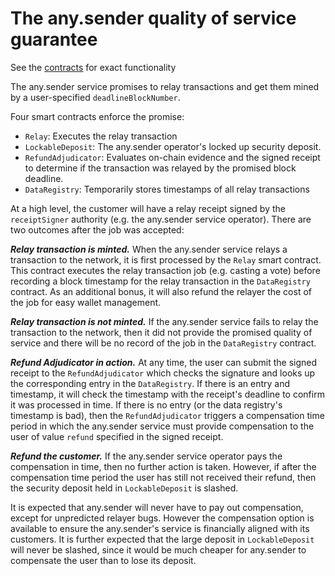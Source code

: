 # The any.sender quality of service guarantee

See the [contracts](https://github.com/PISAresearch/contracts.any.sender) for exact functionality

The any.sender service promises to relay transactions and get them mined by a user-specified `deadlineBlockNumber`.

Four smart contracts enforce the promise: 
- `Relay`: Executes the relay transaction 
- `LockableDeposit`: The any.sender operator's locked up security deposit. 
- `RefundAdjudicator`: Evaluates on-chain evidence and the signed receipt to determine if the transaction was relayed by the promised block deadline.
- `DataRegistry`: Temporarily stores timestamps of all relay transactions 

At a high level, the customer will have a relay receipt signed by the `receiptSigner` authority (e.g. the any.sender service operator). There are two outcomes after the job was accepted: 

***Relay transaction is minted.***  When the any.sender service relays a transaction to the network, it is first processed by the `Relay` smart contract. This contract executes the relay transaction job (e.g. casting a vote) before recording a block timestamp for the relay transaction in the `DataRegistry` contract. As an additional bonus, it will also refund the relayer the cost of the job for easy wallet management. 

***Relay transaction is not minted.*** If the any.sender service fails to relay the transaction to the network, then it did not provide the promised quality of service and there will be no record of the job in the `DataRegistry` contract. 

***Refund Adjudicator in action.***  At any time, the user can submit the signed receipt to the `RefundAdjudicator` which checks the signature and looks up the corresponding entry in the `DataRegistry`. If there is an entry and timestamp, it will check the timestamp with the receipt's deadline to confirm it was processed in time. If there is no entry (or the data registry's timestamp is bad), then the `RefundAdjudicator` triggers a compensation time period in which the any.sender service must provide compensation to the user of value `refund` specified in the signed receipt. 

***Refund the customer.*** If the any.sender service operator pays the compensation in time, then no further action is taken. However, if after the compensation time period the user has still not received their refund, then the security deposit held in `LockableDeposit` is slashed.

It is expected that any.sender will never have to pay out compensation, except for unpredicted relayer bugs. However the compensation option is available to ensure the any.sender's service is financially aligned with its customers. It is further expected that the large deposit in `LockableDeposit` will never be slashed, since it would be much cheaper for any.sender to compensate the user than to lose its deposit.
